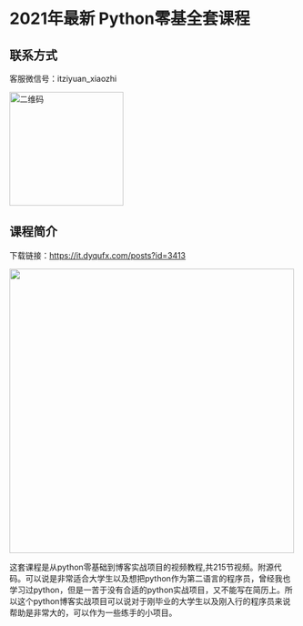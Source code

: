 # 2021年最新 Python零基全套课程

## 联系方式

客服微信号：itziyuan_xiaozhi

<img src="https://ziyuanyun.oss-cn-guangzhou.aliyuncs.com/common/20240614073449/666b82192834a.jpg" width="200" height="200" alt="二维码">

## 课程简介

下载链接：https://it.dyqufx.com/posts?id=3413

<img src="https://ziyuanyun.oss-cn-guangzhou.aliyuncs.com/yun/20240515185147/664493c3a3fe6.jpg" width="500" alt="">

  这套课程是从python零基础到博客实战项目的视频教程,共215节视频。附源代码。可以说是非常适合大学生以及想把python作为第二语言的程序员，曾经我也学习过python，但是一苦于没有合适的python实战项目，又不能写在简历上。所以这个python博客实战项目可以说对于刚毕业的大学生以及刚入行的程序员来说帮助是非常大的，可以作为一些练手的小项目。

 

  